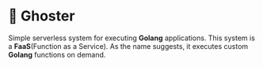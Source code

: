 # :ghost: Ghoster

Simple serverless system for executing __Golang__ applications. This system is a __FaaS__(Function as a Service).
As the name suggests, it executes custom __Golang__ functions on demand.
